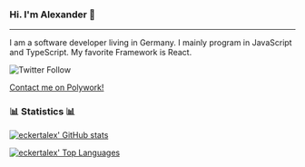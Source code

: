 ### Hi. I'm Alexander 👋

---

I am a software developer living in Germany. I mainly program in JavaScript and TypeScript. My favorite Framework is React.

![Twitter Follow](https://img.shields.io/twitter/follow/eckertalex_?style=social)

[Contact me on Polywork!](https://poly.work/eckertalex/contact)

### 📊 Statistics 📊

[![eckertalex' GitHub stats](https://github-readme-stats.vercel.app/api?username=eckertalex&theme=dark&count_private=true&show_icons=true)](https://github.com/anuraghazra/github-readme-stats)

[![eckertalex' Top Languages](https://github-readme-stats.vercel.app/api/top-langs/?username=eckertalex&theme=dark&layout=compact)](https://github.com/anuraghazra/github-readme-stats)
